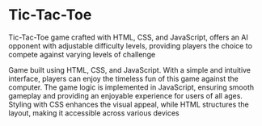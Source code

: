 # Tic-Tac-Toe
Tic-Tac-Toe game crafted with HTML, CSS, and JavaScript, offers an AI opponent with adjustable difficulty levels, providing players the choice to compete against varying levels of challenge

Game built using HTML, CSS, and JavaScript. With a simple and intuitive interface, players can enjoy the timeless fun of this game against the computer. 
The game logic is implemented in JavaScript, ensuring smooth gameplay and providing an enjoyable experience for users of all ages. 
Styling with CSS enhances the visual appeal, while HTML structures the layout, making it accessible across various devices


